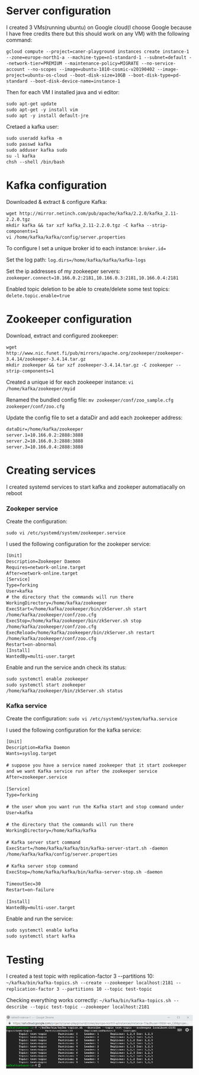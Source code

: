 # Server configuration
I created 3 VMs(running ubuntu) on Google cloud(I choose Google because I have free credits there but this should work on any VM) with the following command:

```
gcloud compute --project=caner-playground instances create instance-1 --zone=europe-north1-a --machine-type=n1-standard-1 --subnet=default --network-tier=PREMIUM --maintenance-policy=MIGRATE --no-service-account --no-scopes --image=ubuntu-1810-cosmic-v20190402 --image-project=ubuntu-os-cloud --boot-disk-size=10GB --boot-disk-type=pd-standard --boot-disk-device-name=instance-1
```

Then for each VM I installed java and vi editor:
```
sudo apt-get update
sudo apt-get -y install vim
sudo apt -y install default-jre
```

Cretaed a kafka user:
```
sudo useradd kafka -m
sudo passwd kafka
sudo adduser kafka sudo
su -l kafka
chsh --shell /bin/bash
```
# Kafka configuration
Downloaded & extract & configure Kafka:
```
wget http://mirror.netinch.com/pub/apache/kafka/2.2.0/kafka_2.11-2.2.0.tgz
mkdir kafka && tar xzf kafka_2.11-2.2.0.tgz -C kafka --strip-components=1
vi /home/kafka/kafka/config/server.properties
```
To configure I set a unique broker id to each instance:
`broker.id=`

Set the log path:
`log.dirs=/home/kafka/kafka/kafka-logs`

Set the ip addresses of my zookeeper servers:
`zookeeper.connect=10.166.0.2:2181,10.166.0.3:2181,10.166.0.4:2181`

Enabled topic deletion to be able to create/delete some test topics:
`delete.topic.enable=true`

# Zookeeper configuration
Download, extract and configured zookeeper:
```
wget http://www.nic.funet.fi/pub/mirrors/apache.org/zookeeper/zookeeper-3.4.14/zookeeper-3.4.14.tar.gz
mkdir zookeeper && tar xzf zookeeper-3.4.14.tar.gz -C zookeeper --strip-components=1
```
Created a unique id for each zookeeper instance:
`vi /home/kafka/zookeeper/myid`

Renamed the bundled config file:
`mv zookeeper/conf/zoo_sample.cfg zookeeper/conf/zoo.cfg`

Update the config file to set a dataDir and add each zookeeper address:
```
dataDir=/home/kafka/zookeeper
server.1=10.166.0.2:2888:3888
server.2=10.166.0.3:2888:3888
server.3=10.166.0.4:2888:3888
```

# Creating services
I created systemd services to start kafka and zookeper automatiacally on reboot
### Zookeper service
Create the configuration:
```
sudo vi /etc/systemd/system/zookeeper.service
```

I used the following configuration for the zookeper service:
```
[Unit]
Description=Zookeeper Daemon
Requires=network-online.target
After=network-online.target
[Service]
Type=forking
User=kafka
# the directory that the commands will run there   
WorkingDirectory=/home/kafka/zookeeper
ExecStart=/home/kafka/zookeeper/bin/zkServer.sh start /home/kafka/zookeeper/conf/zoo.cfg
ExecStop=/home/kafka/zookeeper/bin/zkServer.sh stop /home/kafka/zookeeper/conf/zoo.cfg
ExecReload=/home/kafka/zookeeper/bin/zkServer.sh restart /home/kafka/zookeeper/conf/zoo.cfg
Restart=on-abnormal
[Install]
WantedBy=multi-user.target
```

Enable and run the service andn check its status: 
```
sudo systemctl enable zookeeper
sudo systemctl start zookeeper
/home/kafka/zookeeper/bin/zkServer.sh status
```

### Kafka service
Create the configuration:
`sudo vi /etc/systemd/system/kafka.service`

I used the following configuration for the kafka service:
```
[Unit]
Description=Kafka Daemon
Wants=syslog.target

# suppose you have a service named zookeeper that it start zookeeper and we want Kafka service run after the zookeeper service
After=zookeeper.service

[Service]    
Type=forking

# the user whom you want run the Kafka start and stop command under
User=kafka

# the directory that the commands will run there   
WorkingDirectory=/home/kafka/kafka 

# Kafka server start command
ExecStart=/home/kafka/kafka/bin/kafka-server-start.sh -daemon /home/kafka/kafka/config/server.properties

# Kafka server stop command
ExecStop=/home/kafka/kafka/bin/kafka-server-stop.sh -daemon

TimeoutSec=30
Restart=on-failure

[Install]
WantedBy=multi-user.target
```

Enable and run the service:
```
sudo systemctl enable kafka
sudo systemctl start kafka
```

# Testing
I created a test topic with replication-factor 3 --partitions 10:
`~/kafka/bin/kafka-topics.sh --create --zookeeper localhost:2181 --replication-factor 3 --partitions 10 --topic test-topic`

Checking everything works correctly:
`~/kafka/bin/kafka-topics.sh --describe --topic test-topic --zookeeper localhost:2181`

![alt text](https://github.com/DerinMavi/kafka-ha-setup/blob/master/images/01.png)